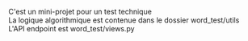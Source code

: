 C'est un mini-projet pour un test technique <br>
La logique algorithmique est contenue dans le dossier word_test/utils<br>
L'API endpoint est word_test/views.py
